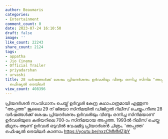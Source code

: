 ```yaml
---
author: Beaumaris
categories:
- Entertainment
comment_count: 0
date: 2023-07-24 16:10:50
draft: false
image: ''
like_count: 22243
share_count: 2124
tags:
- appatha
- Jio Cinema
- Official Trailer
- priyadarshan
- urvashi
title: 28 വര്‍ഷങ്ങള്‍ക്ക് ശേഷം പ്രിയദര്‍ശനും ഉര്‍വശിയും വീണ്ടും ഒന്നിച്ച സിനിമ "അപ്പത്ത"
  ഒഫീഷ്യൽ ട്രെയിലർ
view_count: 408396
---
```


പ്രിയദർശൻ സംവിധാനം ചെയ്ത് ഉർവ്വശി കേന്ദ്ര കഥാപാത്രമായി എത്തുന്ന "അപ്പത്ത" ജൂലൈ 29 ന് ജിയോ സിനിമയിൽ ഡിജിറ്റൽ റിലീസ് ചെയ്യും.നീണ്ട 28 വര്‍ഷങ്ങള്‍ക്ക് ശേഷം പ്രിയദര്‍ശനും ഉര്‍വശിയും വീണ്ടും ഒന്നിച്ച സിനിമയാണ് ഉര്‍വശിയുടെ കരിയറിലെ 700-ാം സിനിമയായ അപ്പത്ത. 1993ല്‍ റിലീസ് ചെയ്ത മിഥുനം ആണ് ഉര്‍വശി ഒടുവില്‍ വേഷമിട്ട പ്രിയദര്‍ശന്‍ ചിത്രം. 'അപ്പത്ത' ഒഫീഷ്യൽ ട്രെയിലർ കാണാം https://youtu.be/nxzCMMMZjbY